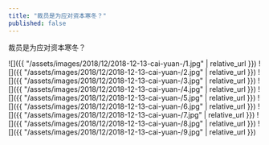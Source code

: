 ```yaml
---
title: "裁员是为应对资本寒冬？"
published: false
---
```

裁员是为应对资本寒冬？



![]({{ "/assets/images/2018/12/2018-12-13-cai-yuan-/1.jpg" | relative_url }})
![]({{ "/assets/images/2018/12/2018-12-13-cai-yuan-/2.jpg" | relative_url }})
![]({{ "/assets/images/2018/12/2018-12-13-cai-yuan-/3.jpg" | relative_url }})
![]({{ "/assets/images/2018/12/2018-12-13-cai-yuan-/4.jpg" | relative_url }})
![]({{ "/assets/images/2018/12/2018-12-13-cai-yuan-/5.jpg" | relative_url }})
![]({{ "/assets/images/2018/12/2018-12-13-cai-yuan-/6.jpg" | relative_url }})
![]({{ "/assets/images/2018/12/2018-12-13-cai-yuan-/7.jpg" | relative_url }})
![]({{ "/assets/images/2018/12/2018-12-13-cai-yuan-/8.jpg" | relative_url }})
![]({{ "/assets/images/2018/12/2018-12-13-cai-yuan-/9.jpg" | relative_url }})
